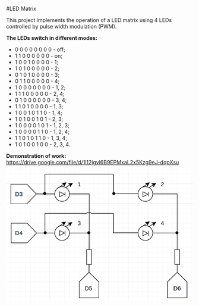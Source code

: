 #LED Matrix

This project implements the operation of a LED matrix using 4 LEDs controlled by pulse width modulation (PWM).

**The LEDs switch in different modes:**

+ 0 0 0 0 0 0 0 0 - off;
+ 1 1 0 0 0 0 0 0 - on;
+ 1 0 0 1 0 0 0 0 - 1;
+ 1 0 1 0 0 0 0 0 - 2;
+ 0 1 0 1 0 0 0 0 - 3;
+ 0 1 1 0 0 0 0 0 - 4;
+ 1 0 0 0 0 0 0 0 - 1, 2;
+ 1 1 1 0 0 0 0 0 - 2, 4;
+ 0 1 0 0 0 0 0 0 - 3, 4;
+ 1 1 0 1 0 0 0 0 - 1, 3;
+ 1 0 0 1 0 1 1 0 - 1, 4;
+ 1 0 1 0 0 1 0 1 - 2, 3;
+ 1 0 0 0 0 1 0 1 - 1, 2, 3;
+ 1 0 0 0 0 1 1 0 - 1, 2, 4;
+ 1 1 0 1 0 1 1 0 - 1, 3, 4;
+ 1 0 1 0 0 1 0 0 - 2, 3, 4.

**Demonstration of work:** https://drive.google.com/file/d/1l12jgvl6B9EPMxaL2x5Kzg9eJ-dqpXsu

![image](schema.png)
